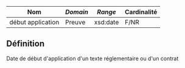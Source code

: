 | **Nom**           | ***Domain*** | ***Range*** | **Cardinalité** |
| ----------------- | ------------ | ----------- | --------------- |
| début application | Preuve       | xsd:date    | F/NR            |

## Définition

Date de début d'application d'un texte réglementaire ou d'un contrat